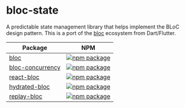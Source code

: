 # bloc-state

A predictable state management library that helps implement the BLoC design pattern. This is a port of the [bloc](https://github.com/felangel/bloc) ecosystem from Dart/Flutter.  

| Package                                                                                    | NPM                                                                                                                  |
| ------------------------------------------------------------------------------------------ | -------------------------------------------------------------------------------------------------------------------- |
| [bloc](https://github.com/jacobtipp/bloc-state/tree/main/packages/bloc)                         | [![npm package](https://img.shields.io/npm/v/%40jacobtipp/bloc)](https://www.npmjs.com/package/@jacobtipp/bloc)                               |
| [bloc-concurrency](https://github.com/jacobtipp/bloc-state/tree/main/packages/bloc-concurrency) | [![npm package](https://img.shields.io/npm/v/%40jacobtipp/bloc-concurrency)](https://www.npmjs.com/package/@jacobtipp/bloc-concurrency)       |
| [react-bloc](https://github.com/jacobtipp/bloc-state/tree/main/packages/react-bloc)         | [![npm package](https://img.shields.io/npm/v/%40jacobtipp/react-bloc)](https://www.npmjs.com/package/@jacobtipp/react-bloc)               |
| [hydrated-bloc](https://github.com/jacobtipp/bloc-state/tree/main/packages/hydrated-bloc)       | [![npm package](https://img.shields.io/npm/v/%40jacobtipp/hydrated-bloc)](https://www.npmjs.com/package/@jacobtipp/hydrated-bloc)             |
| [replay-bloc](https://github.com/jacobtipp/bloc-state/tree/main/packages/replay-bloc)           | [![npm package](https://img.shields.io/npm/v/%40jacobtipp/replay-bloc)](https://www.npmjs.com/package/@jacobtipp/replay-bloc)                 |
